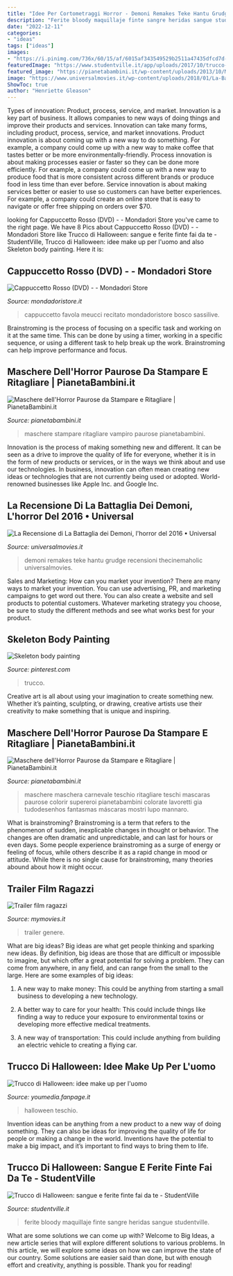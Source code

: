 ```yaml
---
title: "Idee Per Cortometraggi Horror - Demoni Remakes Teke Hantu Grudge Recensioni Thecinemaholic Universalmovies"
description: "Ferite bloody maquillaje finte sangre heridas sangue studentville"
date: "2022-12-11"
categories:
- "ideas"
tags: ["ideas"]
images:
- "https://i.pinimg.com/736x/60/15/af/6015af343549529b2511a47435dfcd7d--skeleton-body-skeletons.jpg"
featuredImage: "https://www.studentville.it/app/uploads/2017/10/trucco-halloween-ferite.jpg"
featured_image: "https://pianetabambini.it/wp-content/uploads/2013/10/Maschera-Teschio.jpg"
image: "https://www.universalmovies.it/wp-content/uploads/2018/01/La-Battaglia-dei-Demoni-700x394.jpg"
ShowToc: true
author: "Henriette Gleason"
---
```



Types of innovation: Product, process, service, and market.
Innovation is a key part of business. It allows companies to new ways of doing things and improve their products and services. Innovation can take many forms, including product, process, service, and market innovations. 
Product innovation is about coming up with a new way to do something. For example, a company could come up with a new way to make coffee that tastes better or be more environmentally-friendly. Process innovation is about making processes easier or faster so they can be done more efficiently. For example, a company could come up with a new way to produce food that is more consistent across different brands or produce food in less time than ever before. Service innovation is about making services better or easier to use so customers can have better experiences. For example, a company could create an online store that is easy to navigate or offer free shipping on orders over $70.

	

		
looking for Cappuccetto Rosso (DVD) - - Mondadori Store you've came to the right page. We have 8 Pics about Cappuccetto Rosso (DVD) - - Mondadori Store like Trucco di Halloween: sangue e ferite finte fai da te - StudentVille, Trucco di Halloween: idee make up per l&#039;uomo and also Skeleton body painting. Here it is:
		
    
## Cappuccetto Rosso (DVD) - - Mondadori Store

<img loading=lazy src="https://www.mondadoristore.it/img/Cappuccetto-Rosso-DVD-NA/ea802612017290/BL/BL/10/NZO/?tit=Cappuccetto+Rosso+(DVD)" onerror="this.onerror=null;this.src='https://tse4.mm.bing.net/th?id=OIP.GFBOo_NoZc_4sGIjo3kVvgHaKu&amp;pid=15.1';" alt="Cappuccetto Rosso (DVD) - - Mondadori Store">

_Source: mondadoristore.it_

>cappuccetto favola meucci recitato mondadoristore bosco sassilive. 

	

Brainstroming is the process of focusing on a specific task and working on it at the same time. This can be done by using a timer, working in a specific sequence, or using a different task to help break up the work. Brainstroming can help improve performance and focus.

    
## Maschere Dell&#039;Horror Paurose Da Stampare E Ritagliare | PianetaBambini.it

<img loading=lazy src="http://pianetabambini.it/wp-content/uploads/2013/10/Maschera-Vampiro.jpg" onerror="this.onerror=null;this.src='https://tse2.mm.bing.net/th?id=OIP.5xH1kpLr_Z5f0oj09f6X1gHaKe&amp;pid=15.1';" alt="Maschere dell&#039;Horror Paurose da Stampare e Ritagliare | PianetaBambini.it">

_Source: pianetabambini.it_

>maschere stampare ritagliare vampiro paurose pianetabambini. 

	

Innovation is the process of making something new and different. It can be seen as a drive to improve the quality of life for everyone, whether it is in the form of new products or services, or in the ways we think about and use our technologies. In business, innovation can often mean creating new ideas or technologies that are not currently being used or adopted. World-renowned businesses like Apple Inc. and Google Inc.

    
## La Recensione Di La Battaglia Dei Demoni, L&#039;horror Del 2016 • Universal

<img loading=lazy src="https://www.universalmovies.it/wp-content/uploads/2018/01/La-Battaglia-dei-Demoni-700x394.jpg" onerror="this.onerror=null;this.src='https://tse1.mm.bing.net/th?id=OIP.02Hy_vOtJuv7ZHbrTfuahQHaEK&amp;pid=15.1';" alt="La Recensione di La Battaglia dei Demoni, l&#039;horror del 2016 • Universal">

_Source: universalmovies.it_

>demoni remakes teke hantu grudge recensioni thecinemaholic universalmovies. 

	

Sales and Marketing: How can you market your invention?
There are many ways to market your invention. You can use advertising, PR, and marketing campaigns to get word out there. You can also create a website and sell products to potential customers. Whatever marketing strategy you choose, be sure to study the different methods and see what works best for your product.

    
## Skeleton Body Painting

<img loading=lazy src="https://i.pinimg.com/736x/60/15/af/6015af343549529b2511a47435dfcd7d--skeleton-body-skeletons.jpg" onerror="this.onerror=null;this.src='https://tse2.mm.bing.net/th?id=OIP.qY1cnVsN-67ixxEEyL4xXQAAAA&amp;pid=15.1';" alt="Skeleton body painting">

_Source: pinterest.com_

>trucco. 

	

Creative art is all about using your imagination to create something new. Whether it’s painting, sculpting, or drawing, creative artists use their creativity to make something that is unique and inspiring.

    
## Maschere Dell&#039;Horror Paurose Da Stampare E Ritagliare | PianetaBambini.it

<img loading=lazy src="https://pianetabambini.it/wp-content/uploads/2013/10/Maschera-Teschio.jpg" onerror="this.onerror=null;this.src='https://tse4.mm.bing.net/th?id=OIP.BXfSESWEHzArchHVNkIGBQHaKe&amp;pid=15.1';" alt="Maschere dell&#039;Horror Paurose da Stampare e Ritagliare | PianetaBambini.it">

_Source: pianetabambini.it_

>maschere maschera carnevale teschio ritagliare teschi mascaras paurose colorir supereroi pianetabambini colorate lavoretti gia tudodesenhos fantasmas máscaras mostri lupo mannaro. 

	

What is brainstroming?
Brainstroming is a term that refers to the phenomenon of sudden, inexplicable changes in thought or behavior. The changes are often dramatic and unpredictable, and can last for hours or even days. Some people experience brainstroming as a surge of energy or feeling of focus, while others describe it as a rapid change in mood or attitude. While there is no single cause for brainstroming, many theories abound about how it might occur.

    
## Trailer Film Ragazzi

<img loading=lazy src="https://pad.mymovies.it/filmclub/2013/12/161/locandina.jpg" onerror="this.onerror=null;this.src='https://tse2.mm.bing.net/th?id=OIP.0WXC3k7QSI8TGRtxcTv0IgAAAA&amp;pid=15.1';" alt="Trailer film ragazzi">

_Source: mymovies.it_

>trailer genere. 

	

What are big ideas?
Big ideas are what get people thinking and sparking new ideas. By definition, big ideas are those that are difficult or impossible to imagine, but which offer a great potential for solving a problem. They can come from anywhere, in any field, and can range from the small to the large. Here are some examples of big ideas:
1. A new way to make money: This could be anything from starting a small business to developing a new technology.

2. A better way to care for your health: This could include things like finding a way to reduce your exposure to environmental toxins or developing more effective medical treatments.

3. A new way of transportation: This could include anything from building an electric vehicle to creating a flying car.


    
## Trucco Di Halloween: Idee Make Up Per L&#039;uomo

<img loading=lazy src="https://youmediafanpage.akamaized.net/gallery/5808e5f1e4b0dca01f5a6d43_5808e600e4b0dca01f5a8848_p854x570.jpg" onerror="this.onerror=null;this.src='https://tse4.mm.bing.net/th?id=OIP.8Jcd_eBX4VS1831mT0HKeQAAAA&amp;pid=15.1';" alt="Trucco di Halloween: idee make up per l&#039;uomo">

_Source: youmedia.fanpage.it_

>halloween teschio. 

	

Invention ideas can be anything from a new product to a new way of doing something. They can also be ideas for improving the quality of life for people or making a change in the world. Inventions have the potential to make a big impact, and it’s important to find ways to bring them to life.

    
## Trucco Di Halloween: Sangue E Ferite Finte Fai Da Te - StudentVille

<img loading=lazy src="https://www.studentville.it/app/uploads/2017/10/trucco-halloween-ferite.jpg" onerror="this.onerror=null;this.src='https://tse4.mm.bing.net/th?id=OIP.Etfu_q4jaNkuyboPLzb4xQHaLG&amp;pid=15.1';" alt="Trucco di Halloween: sangue e ferite finte fai da te - StudentVille">

_Source: studentville.it_

>ferite bloody maquillaje finte sangre heridas sangue studentville. 

	

What are some solutions we can come up with?
Welcome to Big Ideas, a new article series that will explore different solutions to various problems. In this article, we will explore some ideas on how we can improve the state of our country. Some solutions are easier said than done, but with enough effort and creativity, anything is possible. Thank you for reading!

